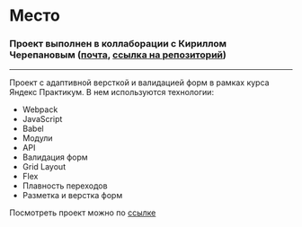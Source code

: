 # Место
### Проект выполнен в коллаборации с Кириллом Черепановым ([почта](tcherepanov.kir@yandex.ru), [ссылка на репозиторий](https://github.com/insomniac-bear/mesto-project))

---
Проект с адаптивной версткой и валидацией форм в рамках курса Яндекс Практикум. В нем используются технологии:

* Webpack
* JavaScript
* Babel
* Модули
* API
* Валидация форм
* Grid Layout
* Flex
* Плавность переходов
* Разметка и верстка форм

Посмотреть проект можно по [ссылке](https://akvela.github.io/mesto-project/)